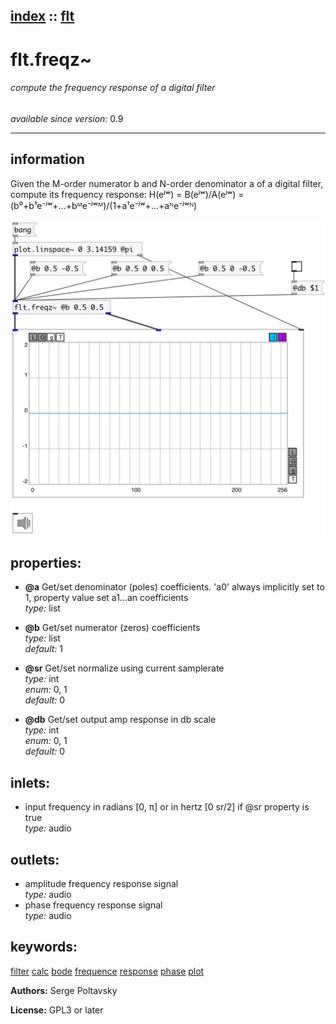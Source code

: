 [index](index.html) :: [flt](category_flt.html)
---

# flt.freqz~

###### compute the frequency response of a digital filter

*available since version:* 0.9

---


## information
Given the M-order numerator b and N-order denominator a of a digital filter,
            compute its frequency response: H(eʲʷ) = B(eʲʷ)/A(eʲʷ) =
            (b⁰+b¹e⁻ʲʷ+...+bᴹe⁻ʲʷᴹ)/(1+a¹e⁻ʲʷ+...+aᴺe⁻ʲʷᴺ)



[![example](../examples/img/flt.freqz~.jpg)](../examples/pd/flt.freqz~.pd)







## properties:

* **@a** 
Get/set denominator (poles) coefficients. &#39;a0&#39; always implicitly set to 1, property
value set a1...an coefficients<br>
_type:_ list<br>

* **@b** 
Get/set numerator (zeros) coefficients<br>
_type:_ list<br>
_default:_ 1<br>

* **@sr** 
Get/set normalize using current samplerate<br>
_type:_ int<br>
_enum:_ 0, 1<br>
_default:_ 0<br>

* **@db** 
Get/set output amp response in db scale<br>
_type:_ int<br>
_enum:_ 0, 1<br>
_default:_ 0<br>



## inlets:

* input frequency in radians [0, π] or in hertz [0 sr/2] if @sr property is
                true<br>
_type:_ audio



## outlets:

* amplitude frequency response signal<br>
_type:_ audio
* phase frequency response signal<br>
_type:_ audio



## keywords:

[filter](keywords/filter.html)
[calc](keywords/calc.html)
[bode](keywords/bode.html)
[frequence](keywords/frequence.html)
[response](keywords/response.html)
[phase](keywords/phase.html)
[plot](keywords/plot.html)






**Authors:** Serge Poltavsky




**License:** GPL3 or later





